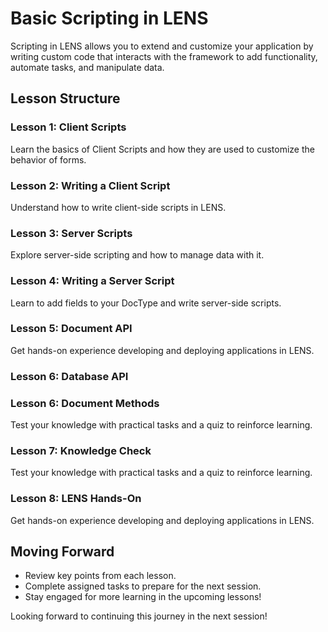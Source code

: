 # Basic Scripting in LENS

Scripting in LENS allows you to extend and customize your application by writing custom code that interacts with the framework to add functionality, automate tasks, and manipulate data.

## Lesson Structure

### Lesson 1: Client Scripts

Learn the basics of Client Scripts and how they are used to customize the behavior of forms.

### Lesson 2: Writing a Client Script

Understand how to write client-side scripts in LENS.

### Lesson 3: Server Scripts

Explore server-side scripting and how to manage data with it.

### Lesson 4: Writing a Server Script

Learn to add fields to your DocType and write server-side scripts.

### Lesson 5: Document API

Get hands-on experience developing and deploying applications in LENS.

### Lesson 6: Database API



### Lesson 6: Document Methods

Test your knowledge with practical tasks and a quiz to reinforce learning.

### Lesson 7: Knowledge Check

Test your knowledge with practical tasks and a quiz to reinforce learning.

### Lesson 8: LENS Hands-On

Get hands-on experience developing and deploying applications in LENS.

## Moving Forward

-   Review key points from each lesson.
-   Complete assigned tasks to prepare for the next session.
-   Stay engaged for more learning in the upcoming lessons!

Looking forward to continuing this journey in the next session!
<!--stackedit_data:
eyJoaXN0b3J5IjpbMTMxNzgxNjE3LC0xNDI1NTg5OTUzLDcxMD
kxMDY2NCwtMTM0NjAzNzA1Ml19
-->